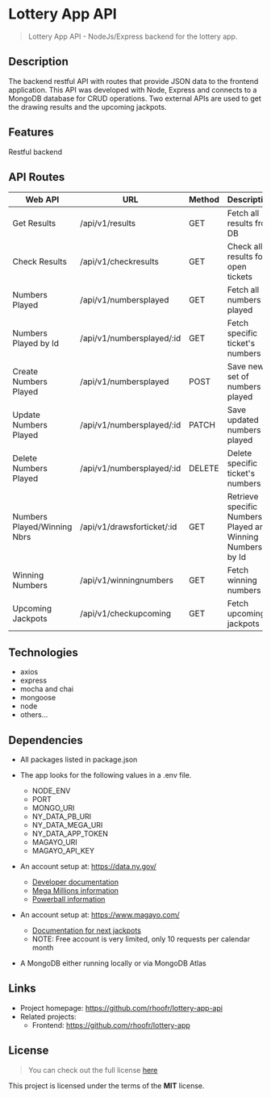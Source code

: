 # Lottery App API

> Lottery App API - NodeJs/Express backend for the lottery app.

## Description

The backend restful API with routes that provide JSON data to the frontend application. This API was developed with Node, Express and connects to a MongoDB database for CRUD operations. Two external APIs are used to get the drawing results and the upcoming jackpots.

## Features

Restful backend

## API Routes

| Web API                     | URL                        | Method | Description                                                |
| --------------------------- | -------------------------- | ------ | ---------------------------------------------------------- |
| Get Results                 | /api/v1/results            | GET    | Fetch all results from DB                                  |
| Check Results               | /api/v1/checkresults       | GET    | Check all results for open tickets                         |
| Numbers Played              | /api/v1/numbersplayed      | GET    | Fetch all numbers played                                   |
| Numbers Played by Id        | /api/v1/numbersplayed/:id  | GET    | Fetch specific ticket's numbers                            |
| Create Numbers Played       | /api/v1/numbersplayed      | POST   | Save new set of numbers played                             |
| Update Numbers Played       | /api/v1/numbersplayed/:id  | PATCH  | Save updated numbers played                                |
| Delete Numbers Played       | /api/v1/numbersplayed/:id  | DELETE | Delete specific ticket's numbers                           |
| Numbers Played/Winning Nbrs | /api/v1/drawsforticket/:id | GET    | Retrieve specific Numbers Played and Winning Numbers by Id |
| Winning Numbers             | /api/v1/winningnumbers     | GET    | Fetch winning numbers                                      |
| Upcoming Jackpots           | /api/v1/checkupcoming      | GET    | Fetch upcoming jackpots                                    |

## Technologies

- axios
- express
- mocha and chai
- mongoose
- node
- others...

## Dependencies

- All packages listed in package.json
- The app looks for the following values in a .env file.

  - NODE_ENV
  - PORT
  - MONGO_URI
  - NY_DATA_PB_URI
  - NY_DATA_MEGA_URI
  - NY_DATA_APP_TOKEN
  - MAGAYO_URI
  - MAGAYO_API_KEY

- An account setup at: https://data.ny.gov/
  - [Developer documentation](https://data.ny.gov/developers)
  - [Mega Millions information](https://dev.socrata.com/foundry/data.ny.gov/5xaw-6ayf)
  - [Powerball information](https://dev.socrata.com/foundry/data.ny.gov/d6yy-54nr)
- An account setup at: https://www.magayo.com/
  - [Documentation for next jackpots](https://www.magayo.com/lottery-docs/api/get-next-jackpot/)
  - NOTE: Free account is very limited, only 10 requests per calendar month
- A MongoDB either running locally or via MongoDB Atlas

## Links

- Project homepage: https://github.com/rhoofr/lottery-app-api
- Related projects:
  - Frontend: https://github.com/rhoofr/lottery-app

## License

> You can check out the full license [here](https://github.com/rhoofr/lottery-app-api/blob/main/LICENSE)

This project is licensed under the terms of the **MIT** license.
